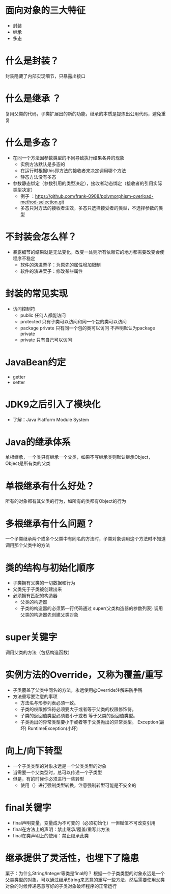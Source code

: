 # ⾯向对象的三⼤特征
- 封装
- 继承
-  多态

# 什么是封装？
封装隐藏了内部实现细节，只暴露出接⼝

# 什么是继承 ？
复用父类的代码，子类扩展出的新的功能，继承的本质是提炼出公⽤代码，避免重复

# 什么是多态？
- 在同一个方法因参数类型的不同导致执行结果各异的现象
  - 实例⽅法默认是多态的
  - 在运⾏时根据this即方法的接收者来决定调⽤哪个⽅法
  - 静态⽅法没有多态
- 参数静态绑定（参数引用的类型决定），接收者动态绑定（接收者的引用实际类型决定）
  - 例子 ：https://github.com/frank-0908/polymorphism-overload-method-selection.git
  - 多态只对⽅法的接收者⽣效，多态只选择接受者的类型，不选择参数的类型 


# 不封装会怎么样？
- 暴露细节的结果就是⽆法变化，改变一处则所有依赖它的地方都需要改变会使程序不稳定
  - 软件的演进栗⼦：为原先的属性增加限制
  - 软件的演进栗⼦：修改某些属性

# 封装的常见实现
- 访问控制符
  - public 任何⼈都能访问
  - protected 只有⼦类可以访问和同⼀个包的类可以访问
  - package private 只有同⼀个包的类可以访问   不声明默认为package private
  - private 只有⾃⼰可以访问

# JavaBean约定
- getter
- setter

# JDK9之后引入了模块化
- 了解：Java Platform Module System

# Java的继承体系
单根继承，一个类只有继承一个父类，如果不写继承类则默认继承Object，Object是所有类的父类

# 单根继承有什么好处？
所有的对象都有其父类的行为，如所有的类都有Object的行为

# 多根继承有什么问题？
一个子类继承两个或多个父类中有同名的方法时，子类对象调用这个方法时不知道调用那个父类中的方法

# 类的结构与初始化顺序
- ⼦类拥有⽗类的⼀切数据和⾏为
- ⽗类先于⼦类被创建出来
- 必须拥有匹配的构造器
  - 父类的构造器  
  - 子类的构造器的必须第一行代码通过 super(父类构造器的参数列表)  调用父类的构造器先创建父类对象

# super关键字
调⽤⽗类的⽅法（包括构造函数）

# 实例⽅法的Override，⼜称为覆盖/重写
- 子类覆盖了父类中同名的方法，永远使⽤@Override注解来防⼿残
- 方法重写要注意的事项
  - 方法名与形参列表必须一致。
  - 子类的权限修饰符必须要大于或者等于父类的权限修饰符。
  - 子类的返回值类型必须要小于或者 等于父类的返回值类型。
  - 子类抛出的异常类型要小于或者等于父类抛出的异常类型。 Exception(最坏) RuntimeException(小坏)

# 向上/向下转型
- ⼀个⼦类类型的对象永远是⼀个⽗类类型的对象
- 当需要⼀个⽗类型时，总可以传递⼀个⼦类型
- 但是，有的时候你必须进⾏⼀些转型
  - 使用（）进行强制类型转换，注意强制转型可能是不安全的

# final关键字
- final声明变量，变量成为不可变的（必须初始化）一但赋值不可改变引用
- final在⽅法上的声明：禁⽌继承/覆盖/重写此⽅法
- final在类声明上的使⽤：禁⽌继承此类
 
# 继承提供了灵活性，也埋下了隐患
栗⼦：为什么String/Integer等类是final的？
根据⼀个⼦类类型的对象永远是⼀个⽗类类型的对象，可以通过继承String来恶意的重写一些方法，然后需要使用父类对象的时候传递恶意写好的子类对象破坏程序的正常运行
 

 
